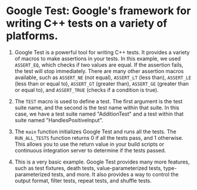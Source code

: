 # Google Test: Google's framework for writing C++ tests on a variety of platforms.
1. Google Test is a powerful tool for writing C++ tests. It provides a variety of macros to make assertions in your tests. In this example, we used `ASSERT_EQ`, which checks if two values are equal. If the assertion fails, the test will stop immediately. There are many other assertion macros available, such as `ASSERT_NE` (not equal), `ASSERT_LT` (less than), `ASSERT_LE` (less than or equal to), `ASSERT_GT` (greater than), `ASSERT_GE` (greater than or equal to), and `ASSERT_TRUE` (checks if a condition is true).

2. The `TEST` macro is used to define a test. The first argument is the test suite name, and the second is the test name within that suite. In this case, we have a test suite named "AdditionTest" and a test within that suite named "HandlesPositiveInput".

3. The `main` function initializes Google Test and runs all the tests. The `RUN_ALL_TESTS` function returns 0 if all the tests pass, and 1 otherwise. This allows you to use the return value in your build scripts or continuous integration server to determine if the tests passed.

4. This is a very basic example. Google Test provides many more features, such as test fixtures, death tests, value-parameterized tests, type-parameterized tests, and more. It also provides a way to control the output format, filter tests, repeat tests, and shuffle tests.